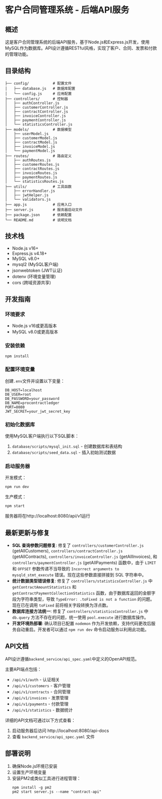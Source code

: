 # 客户合同管理系统 - 后端API服务

## 概述

这是客户合同管理系统的后端API服务，基于Node.js和Express.js开发，使用MySQL作为数据库。API设计遵循RESTful风格，实现了客户、合同、发票和付款的管理功能。

## 目录结构

```
├── config/           # 配置文件
│   ├── database.js   # 数据库配置
│   └── config.js     # 应用配置
├── controllers/      # 控制器
│   ├── authController.js
│   ├── customerController.js
│   ├── contractController.js
│   ├── invoiceController.js
│   ├── paymentController.js
│   └── statisticsController.js
├── models/           # 数据模型
│   ├── userModel.js
│   ├── customerModel.js
│   ├── contractModel.js
│   ├── invoiceModel.js
│   └── paymentModel.js
├── routes/           # 路由定义
│   ├── authRoutes.js
│   ├── customerRoutes.js
│   ├── contractRoutes.js
│   ├── invoiceRoutes.js
│   ├── paymentRoutes.js
│   └── statisticsRoutes.js
├── utils/            # 工具函数
│   ├── errorHandler.js
│   ├── jwtHelper.js
│   └── validators.js
├── app.js            # 应用入口
├── server.js         # 服务器启动文件
├── package.json      # 依赖配置
└── README.md         # 说明文档
```

## 技术栈

- Node.js v16+
- Express.js v4.18+
- MySQL v8.0+
- mysql2 (MySQL客户端)
- jsonwebtoken (JWT认证)
- dotenv (环境变量管理)
- cors (跨域资源共享)

## 开发指南

### 环境要求

- Node.js v16或更高版本
- MySQL v8.0或更高版本

### 安装依赖

```bash
npm install
```

### 配置环境变量

创建`.env`文件并设置以下变量：

```
DB_HOST=localhost
DB_USER=root
DB_PASSWORD=your_password
DB_NAME=procontractledger
PORT=8080
JWT_SECRET=your_jwt_secret_key
```

### 初始化数据库

使用MySQL客户端执行以下SQL脚本：

1. `database/scripts/mysql_init.sql` - 创建数据库和表结构
2. `database/scripts/seed_data.sql` - 插入初始测试数据

### 启动服务器

开发模式：

```bash
npm run dev
```

生产模式：

```bash
npm start
```

服务器将在http://localhost:8080/api/v1运行

## 最新更新与修复

- **SQL 查询参数问题修复**: 修复了 `controllers/customerController.js` (getAllCustomers), `controllers/contractController.js` (getAllContracts), `controllers/invoiceController.js` (getAllInvoices), 和 `controllers/paymentController.js` (getAllPayments) 函数中，由于 `LIMIT` 和 `OFFSET` 参数传递不当导致的 `Incorrect arguments to mysqld_stmt_execute` 错误。现在这些参数直接拼接到 SQL 字符串中。
- **统计数据类型错误修复**: 修复了 `controllers/statisticsController.js` 中 `getContractAmountStatistics` 和 `getContractPaymentCollectionStatistics` 函数，由于数据库返回的金额字段为字符串类型，导致 `TypeError: .toFixed is not a function` 的问题。现在已在调用 `toFixed` 前将相关字段转换为浮点数。
- **数据库连接方法统一**: 修复了 `controllers/statisticsController.js` 中 `db.query` 方法不存在的问题，统一使用 `pool.execute` 进行数据库操作。
- **开发环境热部署**: 确认项目已配置 `nodemon` 作为开发依赖，支持代码更改后服务自动重启。开发者可以通过 `npm run dev` 命令启动服务以利用此功能。

## API文档

API设计遵循`backend_service/api_spec.yaml`中定义的OpenAPI规范。

主要API端点包括：

- `/api/v1/auth` - 认证相关
- `/api/v1/customers` - 客户管理
- `/api/v1/contracts` - 合同管理
- `/api/v1/invoices` - 发票管理
- `/api/v1/payments` - 付款管理
- `/api/v1/statistics` - 数据统计

详细的API文档可通过以下方式查看：

1. 启动服务器后访问 http://localhost:8080/api-docs
2. 查看 `backend_service/api_spec.yaml` 文件

## 部署说明

1. 确保Node.js环境已安装
2. 设置生产环境变量
3. 安装PM2或类似工具进行进程管理：
   ```
   npm install -g pm2
   pm2 start server.js --name "contract-api"
   ```
